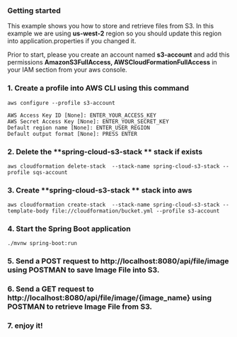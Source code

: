 ### Getting started
 
This example shows you how to store and retrieve files from S3. In this example we are using **us-west-2** region so you should update this region into application.properties if you changed it.

Prior to start, please you create an account named  **s3-account** and add this permissions **AmazonS3FullAccess, AWSCloudFormationFullAccess** in your IAM section from your aws console.

### 1. Create a profile into AWS CLI using this command

    aws configure --profile s3-account
    
    AWS Access Key ID [None]: ENTER_YOUR_ACCESS_KEY
    AWS Secret Access Key [None]: ENTER_YOUR_SECRET_KEY
    Default region name [None]: ENTER_USER_REGION
    Default output format [None]: PRESS ENTER    


### 2. Delete the **spring-cloud-s3-stack ** stack if exists

    aws cloudformation delete-stack  --stack-name spring-cloud-s3-stack --profile sqs-account


### 3. Create **spring-cloud-s3-stack ** stack into aws

    aws cloudformation create-stack  --stack-name spring-cloud-s3-stack --template-body file://cloudformation/bucket.yml --profile s3-account
    
### 4. Start the Spring Boot application

    ./mvnw spring-boot:run
        
### 5. Send a POST request to http://localhost:8080/api/file/image using POSTMAN to save Image File into S3.

### 6. Send a GET request to http://localhost:8080/api/file/image/{image_name} using POSTMAN to retrieve Image File from S3.

### 7. enjoy it!
